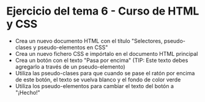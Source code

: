 # Ejercicio del tema 6 - Curso de HTML y CSS

* Crea un nuevo documento HTML con el título "Selectores, pseudo-clases y pseudo-elementos en CSS"
* Crea un nuevo fichero CSS e impórtalo en el documento HTML principal
* Crea un botón con el texto "Pasa por encima" (TIP: Este texto debes agregarlo a través de un pseudo-elemento)
* Utiliza las pseudo-clases para que cuando se pase el ratón por encima de este botón, el texto se vuelva blanco y el fondo de color verde
* Utiliza los pseudo-elementos para cambiar el texto del botón a "¡Hecho!"